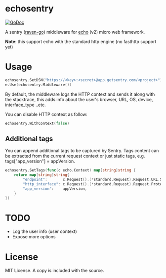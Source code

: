 # echosentry
[![GoDoc](https://godoc.org/github.com/01walid/echosentry?status.svg)](https://godoc.org/github.com/01walid/echosentry)

A sentry ([raven-go](https://github.com/getsentry/raven-go)) middleware for [echo](https://github.com/labstack/echo) (v2) micro web framework.

**Note**: this support echo with the standard http engine (no fasthttp support yet)

# Usage

```go
echosentry.SetDSN("https://<key>:<secret>@app.getsentry.com/<project>")
e.Use(echosentry.Middleware())

```

By default, the middleware logs the HTTP context and sends it along with the stacktrace, this adds info about the user's browser, URL, OS, device, interface_type ..etc.

You can disable HTTP context as follow:

```go
echosentry.WithContext(false)
```

## Additional tags

You can append additional tags to be captured by Sentry. Tags content can be extracted from the current request context or just static tags, e.g. tags["app_version"] = appVersion.

```go
echosentry.SetTags(func(c echo.Context) map[string]string {
    return map[string]string{
        "endpoint":       c.Request().(*standard.Request).Request.URL.String(),
        "http_interface": c.Request().(*standard.Request).Request.Proto,
        "app_version":    appVersion,
    }
})
```


# TODO
- Log the user info (user context)
- Expose more options

# License
MIT License. A copy is included with the source.
